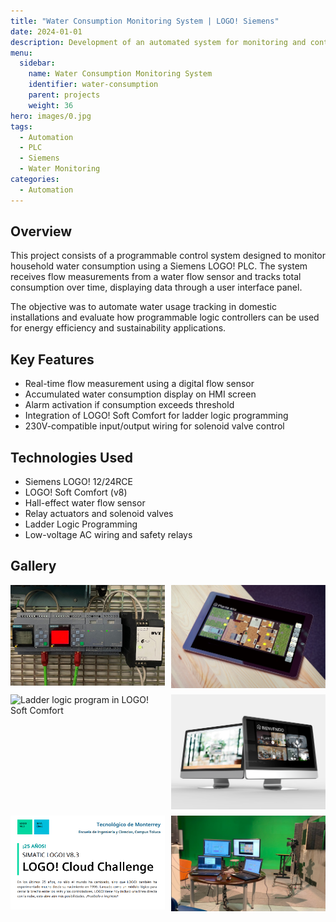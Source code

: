 ```yaml
---
title: "Water Consumption Monitoring System | LOGO! Siemens"
date: 2024-01-01
description: Development of an automated system for monitoring and controlling residential water usage using a Siemens LOGO! PLC and flow sensors.
menu:
  sidebar:
    name: Water Consumption Monitoring System
    identifier: water-consumption
    parent: projects
    weight: 36
hero: images/0.jpg
tags:
  - Automation
  - PLC
  - Siemens
  - Water Monitoring
categories:
  - Automation
---
```


## Overview

This project consists of a programmable control system designed to monitor household water consumption using a Siemens LOGO! PLC. The system receives flow measurements from a water flow sensor and tracks total consumption over time, displaying data through a user interface panel.

The objective was to automate water usage tracking in domestic installations and evaluate how programmable logic controllers can be used for energy efficiency and sustainability applications.

## Key Features

- Real-time flow measurement using a digital flow sensor  
- Accumulated water consumption display on HMI screen  
- Alarm activation if consumption exceeds threshold  
- Integration of LOGO! Soft Comfort for ladder logic programming  
- 230V-compatible input/output wiring for solenoid valve control  

## Technologies Used

- Siemens LOGO! 12/24RCE  
- LOGO! Soft Comfort (v8)  
- Hall-effect water flow sensor  
- Relay actuators and solenoid valves  
- Ladder Logic Programming  
- Low-voltage AC wiring and safety relays  

## Gallery

<div style="display: grid; grid-template-columns: repeat(auto-fit, minmax(200px, 1fr)); gap: 10px;">
  <img src="images/0.jpg" alt="Overview of the LOGO! PLC setup">
  <img src="images/1.jpg" alt="Internal wiring and I/O configuration">
  <img src="images/2.jpg" alt="Ladder logic program in LOGO! Soft Comfort">
  <img src="images/3.jpg" alt="Installed system with water flow sensor">
  <img src="images/4.jpg" alt="HMI interface for consumption visualization">
  <img src="images/5.jpg" alt="System testing in residential setup">
</div>
